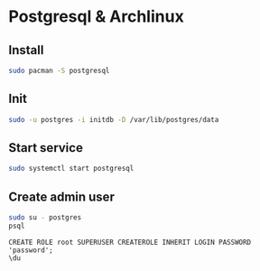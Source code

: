 # Postgresql & Archlinux

## Install

```sh
sudo pacman -S postgresql
```

## Init

```sh
sudo -u postgres -i initdb -D /var/lib/postgres/data
```

## Start service

```sh
sudo systemctl start postgresql
```

## Create admin user

```sh
sudo su - postgres
psql
```

```psql
CREATE ROLE root SUPERUSER CREATEROLE INHERIT LOGIN PASSWORD 'password';
\du
```

